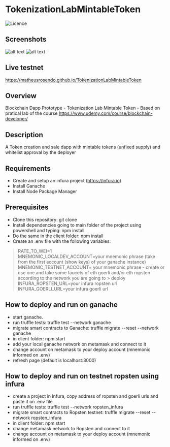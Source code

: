 # TokenizationLabMintableToken
![Licence](https://img.shields.io/github/license/matheusrosendo/TokenizationLabMintableToken)

## Screenshots
![alt text](https://github.com/matheusrosendo/TokenizationLabFixedSupply/blob/main/client/public/cappu_kyc.png)
![alt text](https://github.com/matheusrosendo/TokenizationLabFixedSupply/blob/main/client/public/cappu_buy.png)

## Live testnet 
https://matheusrosendo.github.io/TokenizationLabMintableToken

## Overview
Blockchain Dapp Prototype - Tokenization Lab Mintable Token - Based on pratical lab of the course https://www.udemy.com/course/blockchain-developer/

## Description
A Token creation and sale dapp with mintable tokens (unfixed supply) and whitelist approval by the deployer

## Requirements
* Create and setup an infura project (https://infura.io) 
* Install Ganache
* Install Node Package Manager

## Prerequisites
* Clone this repository: git clone  
* Install dependencies going to main folder of the project using powershell and typing: npm install  
* Do the same in the client folder: npm install  
* Create an .env file with the following variables:  
> RATE_TO_WEI=1  
> MNEMONIC_LOCALDEV_ACCOUNT=your mnemonic phrase (take from the first account (show keys) of your ganache instance)  
> MNEMONIC_TESTNET_ACCOUNT= your mnemonic phrase - create or use one and take some faucets of eth goerli and/or eth ropsten according to the network you are going to >  deploy  
> INFURA_ROPSTEN_URL=your infura ropsten url  
> INFURA_GOERLI_URL=your infura goerli url  


## How to deploy and run on ganache
* start ganache.  
* run truffle tests: truffle test --network ganache  
* migrate smart contracts to Ganache: truffle migrate --reset --network ganache  
* in client folder: npm start  
* add your local ganache network on metamask and connect to it  
* change account on metamask to your deploy account (mnemonic informed on .env)  
* refresh page (default is localhost:3000)  

## How to deploy and run on testnet ropsten using infura
* create a project in Infura, copy address of ropsten and goerli urls and paste it on .env file  
* run truffle tests: truffle test --network ropsten_infura  
* migrate smart contracts to Ropsten testnet: truffle migrate --reset --network ropsten_infura  
* in client folder: npm start   
* change metamask network to Ropsten and connect to it   
* change account on metamask to your deploy account (mnemonic informed on .env)  





